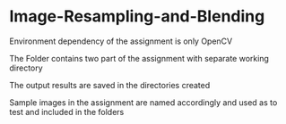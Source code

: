 # Image-Resampling-and-Blending

Environment dependency of the assignment is only OpenCV 

The Folder contains two part of the assignment with separate working directory

The output results are saved in the directories created 

Sample images in the assignment are named accordingly and used as to test and included in the folders

